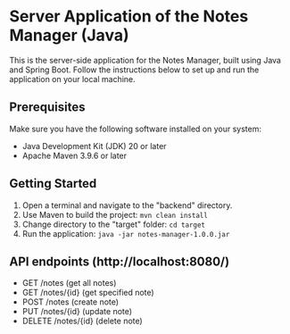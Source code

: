 # Server Application of the Notes Manager (Java)

This is the server-side application for the Notes Manager, built using Java and Spring Boot. Follow the instructions below to set up and run the application on your local machine.

## Prerequisites

Make sure you have the following software installed on your system:

- Java Development Kit (JDK) 20 or later
- Apache Maven 3.9.6 or later

## Getting Started
1. Open a terminal and navigate to the "backend" directory.
2. Use Maven to build the project: `mvn clean install`
3. Change directory to the "target" folder: `cd target`
4. Run the application: `java -jar notes-manager-1.0.0.jar`

## API endpoints (http://localhost:8080/)
* GET /notes (get all notes)
* GET /notes/{id} (get specified note)
* POST /notes (create note)
* PUT /notes/{id} (update note)
* DELETE /notes/{id} (delete note)
